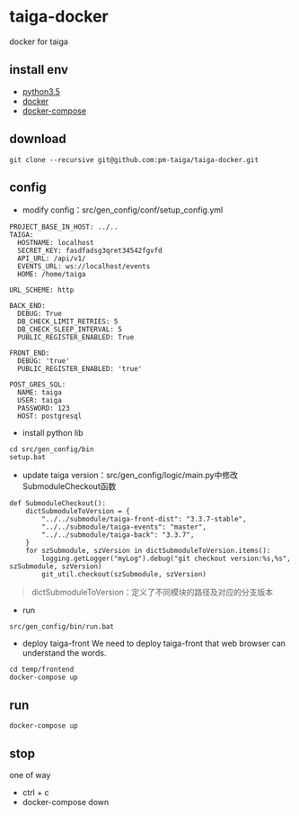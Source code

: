 # taiga-docker
docker for taiga

## install env
* [python3.5](https://www.python.org/downloads/)
* [docker](https://www.runoob.com/docker/docker-architecture.html)
* [docker-compose](https://docs.docker.com/compose/install/)

## download
~~~
git clone --recursive git@github.com:pm-taiga/taiga-docker.git
~~~

## config
* modify config：src/gen_config/conf/setup_config.yml
~~~
PROJECT_BASE_IN_HOST: ../..
TAIGA:
  HOSTNAME: localhost
  SECRET_KEY: fasdfadsg3qret34542fgvfd
  API_URL: /api/v1/ 
  EVENTS_URL: ws://localhost/events
  HOME: /home/taiga
  
URL_SCHEME: http

BACK_END:
  DEBUG: True
  DB_CHECK_LIMIT_RETRIES: 5
  DB_CHECK_SLEEP_INTERVAL: 5
  PUBLIC_REGISTER_ENABLED: True

FRONT_END:
  DEBUG: 'true'
  PUBLIC_REGISTER_ENABLED: 'true'

POST_GRES_SQL:
  NAME: taiga 
  USER: taiga
  PASSWORD: 123
  HOST: postgresql
~~~

* install python lib
~~~
cd src/gen_config/bin
setup.bat
~~~

* update taiga version：src/gen_config/logic/main.py中修改SubmoduleCheckout函数
~~~
def SubmoduleCheckout():
    dictSubmoduleToVersion = {
        "../../submodule/taiga-front-dist": "3.3.7-stable",
        "../../submodule/taiga-events": "master",
        "../../submodule/taiga-back": "3.3.7",
    }
    for szSubmodule, szVersion in dictSubmoduleToVersion.items():
        logging.getLogger("myLog").debug("git checkout version:%s,%s", szSubmodule, szVersion)
        git_util.checkout(szSubmodule, szVersion)
~~~

> dictSubmoduleToVersion：定义了不同模块的路径及对应的分支版本

* run
~~~
src/gen_config/bin/run.bat
~~~

* deploy taiga-front
We need to deploy taiga-front that web browser can understand the words.

~~~
cd temp/frontend
docker-compose up
~~~

## run
~~~
docker-compose up
~~~

## stop
one of way

* ctrl + c
* docker-compose down
